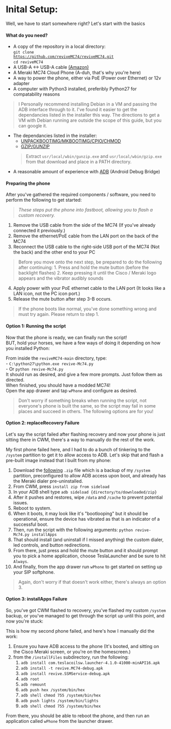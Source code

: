 # Inital Setup:
Well, we have to start somewhere right? Let's start with the basics

#### What do you need?
- A copy of the repository in a local directory:
<br/><code>git clone https://github.com/reviveMC74/reviveMC74.git</code>
<br/><code>cd reviveMC74</code>
- A USB-A <-> USB-A cable [(Amazon)](https://www.amazon.com/s?k=USB+A+to+USB+A&ref=nb_sb_noss_2)
- A Meraki MC74 Cloud Phone (A-duh, that's why you're here)
- A way to power the phone, either via PoE (Power over Ethernet) or 12v adapter
- A computer with Python3 installed, preferibly Python27 for compatability reasons
> I Personally recommend installing Debian in a VM and passing the ADB interface through to it. I've found it easier to get the dependancies listed in the installer this way. The directions to get a VM with Debian running are outside the scope of this guide, but you can google it.
- The dependancies listed in the installer:
    - [UNPACKBOOTIMG/MKBOOTIMG/CPIO/CHMOD](https://github.com/huaixzk/android_win_tool)
    - [GZIP/GUNZIP](https://sourceforge.net/projects/unxutils/files/unxutils/current/UnxUtils.zip/download)
    > Extract `usr/local/wbin/gunzip.exe` and `usr/local/wbin/gzip.exe` from that download and place in a PATH directory.
- A reasonable amount of experience with [ADB](https://developer.android.com/studio/command-line/adb) (Android Debug Bridge)

#### Preparing the phone
After you've gathered the required components / software, you need to perform the following to get started:
><em>These steps put the phone into fastboot, allowing you to flash a custom recovery.</em>

1. Remove the USB cable from the side of the MC74 (If you've already connected it previously.)
2. Remove the ethernet/PoE cable from the LAN port on the back of the MC74
3. Reconnect the USB cable to the right-side USB port of the MC74 (Not the back) and the other end to your PC
> Before you move onto the next step, be prepared to do the following after continuing:
    1. Press and hold the mute button (before the backlight flashes)
    2. Keep pressing it until the Cisco / Meraki logo appears and the vibrator audibly sounds
4. Apply power with your PoE ethernet cable to the LAN port (It looks like a LAN icon, not the PC icon port.)
5. Release the mute button after step 3-B occurs.
> If the phone boots like normal, you've done something wrong and must try again. Please return to step 1.

#### Option 1: Running the script

Now that the phone is ready, we can finally run the script!
<br>BUT, hold your horses, we have a few ways of doing it depending on how you installed Python:

From inside the `reviveMC74-main` directory, type:
<br>- `C:\python27\python.exe revive-Mc74.py`
<br>- Or `python revive-Mc74.py`
<br> It should run as desired, and give a few more prompts. Just follow them as directed. 
<br>When finished, you should have a modded MC74!
<br>Open the app drawer and tap `wPhone` and configure as desired.
> Don't worry if something breaks when running the script, not everyone's phone is built the same, so the script may fail in some places and succeed in others. The following options are for you!

#### Option 2: replaceRecovery Failure

Let's say the script failed after flashing recovery and now your phone is just sitting there in CWM, there's a way to manually do the rest of the work.

My first phone failed here, and I had to do a bunch of tinkering to the `/system` partition to get it to allow access to ADB. Let's skip that and flash a pre-built image instead that I built from my phone:

1. Download the [following](https://mega.nz/file/sYgnXATK#JszO_wV1flV9aX145y60SIpWhyvpk6lezr3BFoyHgCg) `.zip` file which is a backup of my `/system` partition, preconfigured to allow ADB access upon boot, and already has the Meraki dialer pre-uninstalled.
1. From CWM, press `install zip from sideload`
2. In your ADB shell type `adb sideload {directory/to/downloaded/zip}`
3. After it pushes and restores, wipe `/data` and `/cache` to prevent potential issues.
4. Reboot to system.
5. When it boots, it may look like it's "bootlooping" but it should be operational, ensure the device has vibrated as that is an indicator of a successful boot.
6. Then, run the script with the following arguments: `python revive-Mc74.py installApps`
7. That should install (and uninstall if I missed anything) the custom dialer, led controls, and button redirections.
8. From there, just press and hold the mute button and it should prompt you to pick a home application, choose TeslaLauncher and be sure to hit `Always`.
9. And finally, from the app drawer run `wPhone` to get started on setting up your SIP softphone.

> Again, don't worry if that doesn't work either, there's always an option 3.

#### Option 3: installApps Failure

So, you've got CWM flashed to recovery, you've flashed my custom `/system` backup, or you've managed to get through the script up until this point, and now you're stuck:

This is how my second phone failed, and here's how I manually did the work:

1. Ensure you have ADB access to the phone (It's booted, and sitting on the Cisco Meraki screen, or you're on the homescreen.)
2. from the `/installFiles` subdirectory, run the following:
    1. `adb install com.teslacoilsw.launcher-4.1.0-41000-minAPI16.apk`
    2. `adb install -t revive.MC74-debug.apk`
    3. `adb install revive.SSMService-debug.apk`
    4. `adb root`
    5. `adb remount`
    6. `adb push hex /system/bin/hex`
    7. `adb shell chmod 755 /system/bin/hex`
    8. `adb push lights /system/bin/lights`
    9. `adb shell chmod 755 /system/bin/hex`

From there, you should be able to reboot the phone, and then run an application called `wPhone` from the launcher drawer. 